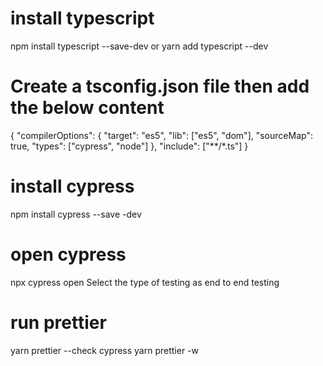 # install typescript

npm install typescript --save-dev or yarn add typescript --dev

# Create a tsconfig.json file then add the below content

{
"compilerOptions": {
"target": "es5",
"lib": ["es5", "dom"],
"sourceMap": true,
"types": ["cypress", "node"]
},
"include": ["**/*.ts"]
}

# install cypress

npm install cypress --save -dev

# open cypress

npx cypress open
Select the type of testing as end to end testing

# run prettier

yarn prettier --check cypress
yarn prettier -w <filename>

